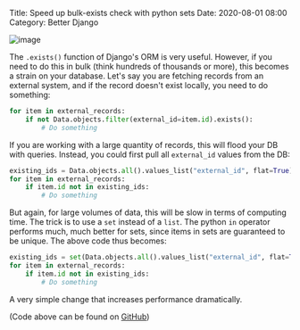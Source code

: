 Title: Speed up bulk-exists check with python sets
Date: 2020-08-01 08:00
Category: Better Django

![image]({attach}/images/bulk-exists-check.jpg)

The ```.exists()``` function of Django's ORM is very useful. However, if you need to do this in bulk (think hundreds of thousands or more), this becomes a strain on your database. Let's say you are fetching records from an external system, and if the record doesn't exist locally, you need to do something:

```py
for item in external_records:
    if not Data.objects.filter(external_id=item.id).exists():
        # Do something
```

If you are working with a large quantity of records, this will flood your DB with queries. Instead, you could first pull all `external_id` values from the DB:

```py
existing_ids = Data.objects.all().values_list("external_id", flat=True)
for item in external_records:
    if item.id not in existing_ids:
        # Do something
```

But again, for large volumes of data, this will be slow in terms of computing time. The trick is to use a `set` instead of a `list`. The python `in` operator performs much, much better for sets, since items in sets are guaranteed to be unique. The above code thus becomes:

```py
existing_ids = set(Data.objects.all().values_list("external_id", flat=True))
for item in external_records:
    if item.id not in existing_ids:
        # Do something
```

A very simple change that increases performance dramatically.

(Code above can be found on [GitHub](https://gist.github.com/psyonara/26e9098fc179cc6d4d406d7449fa26e1))
